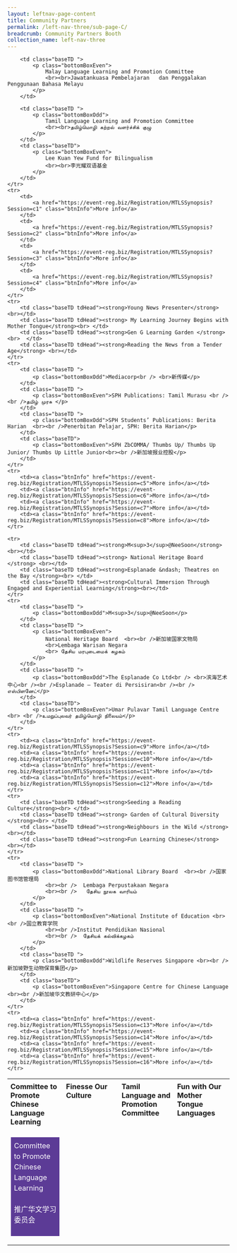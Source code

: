 ```yaml
---
layout: leftnav-page-content
title: Community Partners
permalink: /left-nav-three/sub-page-C/
breadcrumb: Community Partners Booth
collection_name: left-nav-three
---
```

<style>
    .tdHead {
        vertical-align: top;
        padding: 7px;
    }

    .bottomBoxOdd {
        background-color: #5c3b96;
        padding: 7px;
        color: #ffffff;
        height: 210px;
        line-height: 1.5rem !important;
        font-size: 16px !important;
    }

    .bottomBoxEven {
        background-color: #8d3278;
        padding: 7px;
        color: #ffffff;
        height: 210px;
        line-height: 1.5rem !important;
        font-size: 16px !important;
    }

    .baseTD {
        width: 25%;
    }

    .btnInfo {
        background: #ab81f5;
        color: #fff !important;
        display: block;
        padding: 20px 10px;
        text-align: center;
        text-decoration: none !important;
        width: 200px;
        border-radius: 20px !important;
    }

    .btnInfo {
        -webkit-border-radius: 20px;
        -moz-border-radius: 20px;
        -ms-border-radius: 20px;
        -o-border-radius: 20px;
    }

        .btnInfo:hover {
            background: #583399;
        }
</style>
<table style="width:100%;" cellspacing="20" cellpadding="20">
    <tr>
        <td class="baseTD tdHead">
            <b>Committee to Promote Chinese Language Learning</b>
            <br>
        </td>
        <td class="baseTD tdHead">
            <b> Finesse Our Culture </b><br>
        </td>
        <td class="baseTD tdHead">
            <b>Tamil Language and Promotion Committee </b><br>
        </td>
        <td class="baseTD tdHead">
            <b>Fun with Our Mother Tongue Languages</b><br>
        </td>
    </tr>
    <tr>
        <td class="baseTD ">
            <p class="bottomBoxOdd">
                Committee to Promote Chinese Language Learning
                <br> <br>推广华文学习委员会
            </p>
        </td>

        <td class="baseTD ">
            <p class="bottomBoxEven">
                Malay Language Learning and Promotion Committee
                <br><br>Jawatankuasa Pembelajaran   dan Penggalakan Penggunaan Bahasa Melayu
            </p>
        </td>

        <td class="baseTD ">
            <p class="bottomBoxOdd">
                Tamil Language Learning and Promotion Committee
                <br><br>தமிழ்மொழி கற்றல் வளர்ச்சிக் குழு
            </p>
        </td>
        <td class="baseTD">
            <p class="bottomBoxEven">
                Lee Kuan Yew Fund for Bilingualism
                <br><br>李光耀双语基金
            </p>
        </td>
    </tr>
    <tr>
        <td>
            <a href="https://event-reg.biz/Registration/MTLSSynopsis?Session=c1" class="btnInfo">More info</a>
        </td>
        <td>
            <a href="https://event-reg.biz/Registration/MTLSSynopsis?Session=c2" class="btnInfo">More info</a>
        </td>
        <td>
            <a href="https://event-reg.biz/Registration/MTLSSynopsis?Session=c3" class="btnInfo">More info</a>
        </td>
        <td>
            <a href="https://event-reg.biz/Registration/MTLSSynopsis?Session=c4" class="btnInfo">More info</a>
        </td>
    </tr>
    <tr>
        <td class="baseTD tdHead"><strong>Young News Presenter</strong><br></td>
        <td class="baseTD tdHead"><strong> My Learning Journey Begins with Mother Tongue</strong><br> </td>
        <td class="baseTD tdHead"><strong>Gen G Learning Garden </strong> <br>  </td>
        <td class="baseTD tdHead"><strong>Reading the News from a Tender Age</strong> <br></td>
    </tr>
    <tr>
        <td class="baseTD ">
            <p class="bottomBoxOdd">Mediacorp<br /> <br>新传媒</p>
        </td>
        <td class="baseTD ">
            <p class="bottomBoxEven">SPH Publications: Tamil Murasu <br /><br />தமிழ் முரசு </p>
        </td>
        <td class="baseTD ">
            <p class="bottomBoxOdd">SPH Students’ Publications: Berita Harian  <br><br />Penerbitan Pelajar, SPH: Berita Harian</p>
        </td>
        <td class="baseTD">
            <p class="bottomBoxEven">SPH ZbCOMMA/ Thumbs Up/ Thumbs Up Junior/ Thumbs Up Little Junior<br><br />新加坡报业控股</p>
        </td>
    </tr>
    <tr>
        <td><a class="btnInfo" href="https://event-reg.biz/Registration/MTLSSynopsis?Session=c5">More info</a></td>
        <td><a class="btnInfo" href="https://event-reg.biz/Registration/MTLSSynopsis?Session=c6">More info</a></td>
        <td><a class="btnInfo" href="https://event-reg.biz/Registration/MTLSSynopsis?Session=c7">More info</a></td>
        <td><a class="btnInfo" href="https://event-reg.biz/Registration/MTLSSynopsis?Session=c8">More info</a></td>
    </tr>

    <tr>
        <td class="baseTD tdHead"><strong>M<sup>3</sup>@NeeSoon</strong><br></td>
        <td class="baseTD tdHead"><strong> National Heritage Board </strong> <br></td>
        <td class="baseTD tdHead"><strong>Esplanade &ndash; Theatres on the Bay </strong><br> </td>
        <td class="baseTD tdHead"><strong>Cultural Immersion Through Engaged and Experiential Learning</strong><br></td>
    </tr>
    <tr>
        <td class="baseTD ">
            <p class="bottomBoxOdd">M<sup>3</sup>@NeeSoon</p>
        </td>
        <td class="baseTD ">
            <p class="bottomBoxEven">
                National Heritage Board  <br><br />新加坡国家文物局
                <br>Lembaga Warisan Negara
                <br> தேசிய மரபுடைமைக் கழகம்
            </p>
        </td>
        <td class="baseTD ">
            <p class="bottomBoxOdd">The Esplanade Co Ltd<br /> <br>滨海艺术中心<br /><br />Esplanade – Teater di Persisiran<br /><br /> எஸ்பிளனேட்</p>
        </td>
        <td class="baseTD">
            <p class="bottomBoxEven">Umar Pulavar Tamil Language Centre <br> <br />உமறுப்புலவர் தமிழ்மொழி நிலையம்</p>
        </td>
    </tr>
    <tr>
        <td><a class="btnInfo" href="https://event-reg.biz/Registration/MTLSSynopsis?Session=c9">More info</a></td>
        <td><a class="btnInfo" href="https://event-reg.biz/Registration/MTLSSynopsis?Session=c10">More info</a></td>
        <td><a class="btnInfo" href="https://event-reg.biz/Registration/MTLSSynopsis?Session=c11">More info</a></td>
        <td><a class="btnInfo" href="https://event-reg.biz/Registration/MTLSSynopsis?Session=c12">More info</a></td>
    </tr>
    <tr>
        <td class="baseTD tdHead"><strong>Seeding a Reading Culture</strong><br> </td>
        <td class="baseTD tdHead"><strong> Garden of Cultural Diversity </strong><br> </td>
        <td class="baseTD tdHead"><strong>Neighbours in the Wild </strong> <br></td>
        <td class="baseTD tdHead"><strong>Fun Learning Chinese</strong><br></td>
    </tr>
    <tr>
        <td class="baseTD ">
            <p class="bottomBoxOdd">National Library Board  <br><br />国家图书馆管理局
                <br><br />  Lembaga Perpustakaan Negara
                <br><br />   தேசிய நூலக வாரியம்
            </p>
        </td>
        <td class="baseTD ">
            <p class="bottomBoxEven">National Institute of Education <br><br />国立教育学院
                <br><br />Institut Pendidikan Nasional
                <br><br />  தேசியக் கல்விக்கழகம்
            </p>
        </td>
        <td class="baseTD ">
            <p class="bottomBoxOdd">Wildlife Reserves Singapore <br><br />新加坡野生动物保育集团</p>
        </td>
        <td class="baseTD">
            <p class="bottomBoxEven">Singapore Centre for Chinese Language <br><br />新加坡华文教研中心</p>
        </td>
    </tr>
    <tr>
        <td><a class="btnInfo" href="https://event-reg.biz/Registration/MTLSSynopsis?Session=c13">More info</a></td>
        <td><a class="btnInfo" href="https://event-reg.biz/Registration/MTLSSynopsis?Session=c14">More info</a></td>
        <td><a class="btnInfo" href="https://event-reg.biz/Registration/MTLSSynopsis?Session=c15">More info</a></td>
        <td><a class="btnInfo" href="https://event-reg.biz/Registration/MTLSSynopsis?Session=c16">More info</a></td>
    </tr>
</table>
